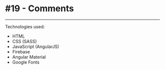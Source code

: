 # #19 - Comments
---
Technologies used:
- HTML
- CSS (SASS)
- JavaScript (AngularJS)
- Firebase
- Angular Material
- Google Fonts
